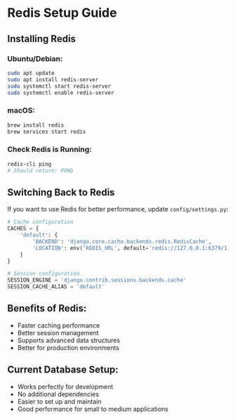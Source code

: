 # Redis Setup Guide

## Installing Redis

### Ubuntu/Debian:
```bash
sudo apt update
sudo apt install redis-server
sudo systemctl start redis-server
sudo systemctl enable redis-server
```

### macOS:
```bash
brew install redis
brew services start redis
```

### Check Redis is Running:
```bash
redis-cli ping
# Should return: PONG
```

## Switching Back to Redis

If you want to use Redis for better performance, update `config/settings.py`:

```python
# Cache configuration
CACHES = {
    'default': {
        'BACKEND': 'django.core.cache.backends.redis.RedisCache',
        'LOCATION': env('REDIS_URL', default='redis://127.0.0.1:6379/1'),
    }
}

# Session configuration
SESSION_ENGINE = 'django.contrib.sessions.backends.cache'
SESSION_CACHE_ALIAS = 'default'
```

## Benefits of Redis:
- Faster caching performance
- Better session management
- Supports advanced data structures
- Better for production environments

## Current Database Setup:
- Works perfectly for development
- No additional dependencies
- Easier to set up and maintain
- Good performance for small to medium applications
